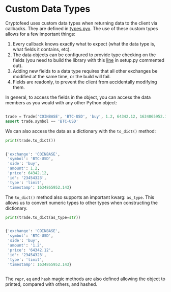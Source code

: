 # Custom Data Types

Cryptofeed uses custom data types when returning data to the client via callbacks. They are defined in [types.pyx](../cryptofeed/types.pyx). The use of these custom types allows for a few important things:

1. Every callback knows exactly what to expect (what the data type is, what fields it contains, etc).
2. The data objects can be configured to provide type checking on the fields (you need to build the library with this [line](https://github.com/bmoscon/cryptofeed/blob/master/setup.py#L40) in setup.py commented out).
3. Adding new fields to a data type requires that all other exchanges be modified at the same time, or the build will fail.
4. Fields are readonly, to prevent the client from accidentally modifying them.

In general, to access the fields in the object, you can access the data members as you would with any other Python object:

```python

trade = Trade('COINBASE', 'BTC-USD', 'buy', 1.2, 64342.12, 1634865952.143, id='23454323', type='limit')
assert trade.symbol == 'BTC-USD'
```

We can also access the data as a dictionary with the `to_dict()` method:

```python
print(trade.to_dict())


{'exchange': 'COINBASE',
 'symbol': 'BTC-USD',
 'side': 'buy',
 'amount': 1.2,
 'price': 64342.12,
 'id': '23454323',
 'type': 'limit',
 'timestamp': 1634865952.143}
```

The `to_dict()` method also supports an important kwarg: `as_type`. This allows us to convert numeric types to other types when constructing the dictionary.


```python
print(trade.to_dict(as_type=str))


{'exchange': 'COINBASE',
 'symbol': 'BTC-USD',
 'side': 'buy',
 'amount': '1.2',
 'price': '64342.12',
 'id': '23454323',
 'type': 'limit',
 'timestamp': 1634865952.143}
 
```

The `repr`, `eq` and `hash` magic methods are also defined allowing the object to printed, compared with others, and hashed.
